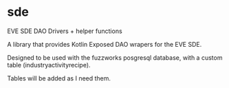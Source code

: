 # sde
EVE SDE DAO Drivers + helper functions

A library that provides Kotlin Exposed DAO wrapers for the EVE SDE.

Designed to be used with the fuzzworks posgresql database, with a custom table (industryactivityrecipe).

Tables will be added as I need them.
